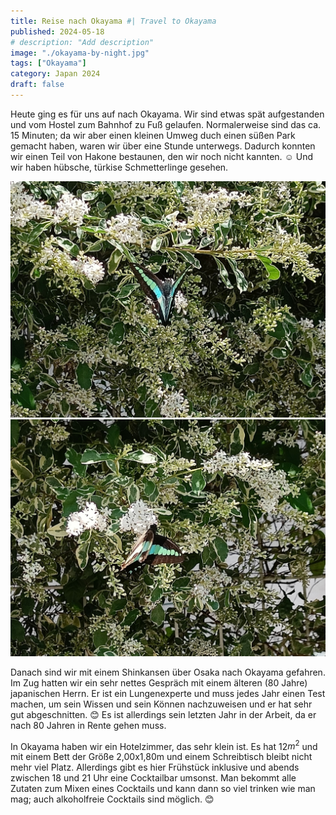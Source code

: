 ```yaml
---
title: Reise nach Okayama #| Travel to Okayama
published: 2024-05-18
# description: "Add description"
image: "./okayama-by-night.jpg"
tags: ["Okayama"]
category: Japan 2024
draft: false
---
```


Heute ging es für uns auf nach Okayama. Wir sind etwas spät aufgestanden und vom Hostel zum Bahnhof zu Fuß gelaufen. Normalerweise sind das ca. 15 Minuten; da wir aber einen kleinen Umweg duch einen süßen Park gemacht haben, waren wir über eine Stunde unterwegs. Dadurch konnten wir einen Teil von Hakone bestaunen, den wir noch nicht kannten. ☺️ Und wir haben hübsche, türkise Schmetterlinge gesehen. 

![Butterfly](./IMG20240518101700.jpg)
![Butterfly](./IMG20240518101624.jpg)

Danach sind wir mit einem Shinkansen über Osaka nach Okayama gefahren. Im Zug hatten wir ein sehr nettes Gespräch mit einem älteren (80 Jahre) japanischen Herrn. Er ist ein Lungenexperte und muss jedes Jahr einen Test machen, um sein Wissen und sein Können nachzuweisen und er hat sehr gut abgeschnitten. 😊 Es ist allerdings sein letzten Jahr in der Arbeit, da er nach 80 Jahren in Rente gehen muss. 

In Okayama haben wir ein Hotelzimmer, das sehr klein ist. Es hat 12$m^2$ und mit einem Bett der Größe 2,00x1,80m und einem Schreibtisch bleibt nicht mehr viel Platz.
Allerdings gibt es hier Frühstück inklusive und abends zwischen 18 und 21 Uhr eine Cocktailbar umsonst. Man bekommt alle Zutaten zum Mixen eines Cocktails und kann dann so viel trinken wie man mag; auch alkoholfreie Cocktails sind möglich. 😊
